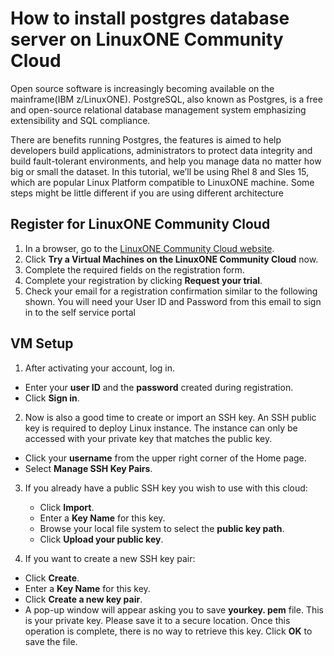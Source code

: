 # How to install postgres database server on LinuxONE Community Cloud
Open source software is increasingly becoming available on the mainframe(IBM z/LinuxONE). PostgreSQL, also known as Postgres, is a free and open-source relational database management system emphasizing extensibility and SQL compliance. 

There are benefits running Postgres, the features is aimed to help developers build applications, administrators to protect data integrity and build fault-tolerant environments, and help you manage data no matter how big or small the dataset.
In this tutorial, we’ll be using Rhel 8 and Sles 15, which are popular Linux Platform compatible to LinuxONE machine. Some steps might be little different if you are using different architecture

## Register for LinuxONE Community Cloud
1) In a browser, go to the [LinuxONE Community Cloud website](https://ibm.biz/linuxonecc).
2) Click **Try a Virtual Machines on the LinuxONE Community Cloud** now.
3) Complete the required fields on the registration form.
4) Complete your registration by clicking **Request your trial**.
5) Check your email for a registration confirmation similar to the following shown. You will need your User ID and Password from this email to sign in to the self service portal

## VM Setup

1) After activating your account, log in.

* Enter your **user ID** and the **password** created during registration.
* Click **Sign in**.

2) Now is also a good time to create or import an SSH key. An SSH public key is required to deploy Linux instance. The instance can only be accessed with your private key that matches the public key.
* Click your **username** from the upper right corner of the Home page.
* Select **Manage SSH Key Pairs**.

3) If you already have a public SSH key you wish to use with this cloud:    
   * Click **Import**. 
   * Enter a **Key Name** for this key.
   * Browse your local file system to select the **public key path**.
   * Click **Upload your public key**.

4) If you want to create a new SSH key pair:     
* Click **Create**.
* Enter a **Key Name** for this key.
* Click **Create a new key pair**.   
* A pop-up window will appear asking you to save **yourkey. pem** file. This is your private key.  Please save it to a secure location.  Once this operation is complete, there is no way to retrieve this key. Click **OK** to save the file. 

